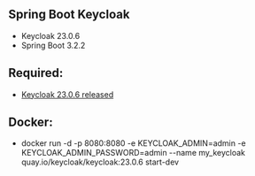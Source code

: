 ## Spring Boot Keycloak

- Keycloak 23.0.6
- Spring Boot 3.2.2


## Required:
- [Keycloak 23.0.6 released](https://www.keycloak.org/2024/02/keycloak-2306-released)

## Docker:
- docker run -d -p 8080:8080 -e KEYCLOAK_ADMIN=admin -e KEYCLOAK_ADMIN_PASSWORD=admin --name my_keycloak quay.io/keycloak/keycloak:23.0.6 start-dev
